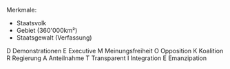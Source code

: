 Merkmale:
- Staatsvolk
- Gebiet (360'000km²)
- Staatsgewalt (Verfassung)

D Demonstrationen
E Executive
M Meinungsfreiheit
O Opposition
K Koalition
R Regierung
A Anteilnahme
T Transparent
I Integration
E Emanzipation

